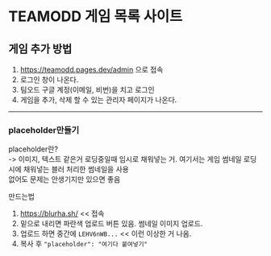 # TEAMODD 게임 목록 사이트

## 게임 추가 방법

1. https://teamodd.pages.dev/admin 으로 접속
2. 로그인 창이 나온다.
3. 팀오드 구글 계정(이메일, 비번)을 치고 로그인
4. 게임을 추가, 삭제 할 수 있는 관리자 페이지가 나온다.

---

### placeholder만들기

placeholder란?\
-> 이미지, 텍스트 같은거 로딩중일때 임시로 채워넣는 거. 여기서는 게임 썸네일 로딩시에 채워넣는 블러 처리한 썸네일을 사용\
없어도 문제는 안생기지만 있으면 좋음

만드는법

1. https://blurha.sh/ << 접속
2. 밑으로 내리면 파란색 업로드 버튼 있음. 썸네일 이미지 업로드.
3. 업로드 하면 중간에 `LEHV6nWB...` << 이런 이상한 거 나옴.
4. 복사 후 `"placeholder": "여기다 붙여넣기"`
